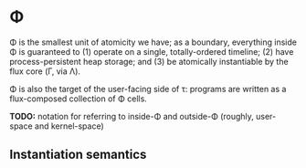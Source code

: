 # Φ
Φ is the smallest unit of atomicity we have; as a boundary, everything inside Φ is guaranteed to (1) operate on a single, totally-ordered timeline; (2) have process-persistent heap storage; and (3) be atomically instantiable by the flux core (Γ, via Λ).

Φ is also the target of the user-facing side of τ: programs are written as a flux-composed collection of Φ cells.

**TODO:** notation for referring to inside-Φ and outside-Φ (roughly, user-space and kernel-space)


## Instantiation semantics
